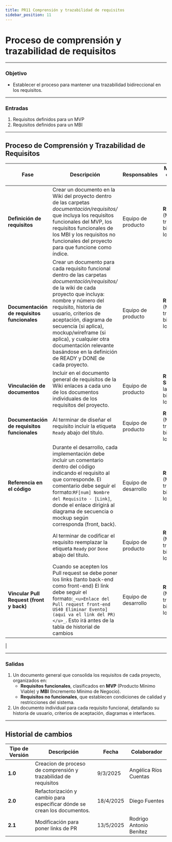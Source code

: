 ```yaml
---
title: PR11 Comprensión y trazabilidad de requisitos
sidebar_position: 11
---
```


# Proceso de comprensión y trazabilidad de requisitos

---

### Objetivo

- Establecer el proceso para mantener una trazabilidad bidireccional en los requisitos.

---

### Entradas

1. Requisitos definidos para un MVP
2. Requisitos definidos para un MBI

---

## Proceso de Comprensión y Trazabilidad de Requisitos

| **Fase**                                    | **Descripción**                                                                                                                                                                                                                                                                                                                                                                                  | **Responsables**     | **Meta y práctica específica del CMMI**                                    |
| ------------------------------------------- | ------------------------------------------------------------------------------------------------------------------------------------------------------------------------------------------------------------------------------------------------------------------------------------------------------------------------------------------------------------------------------------------------ | -------------------- | -------------------------------------------------------------------------- |
| **Definición de requisitos**                | Crear un documento en la Wiki del proyecto dentro de las carpetas _documentación/requisitos/_ que incluya los requisitos funcionales del MVP, los requisitos funcionales de los MBI y los requisitos no funcionales del proyecto para que funcione como índice.                                                                                                                                  | Equipo de producto   | **REQM SP1.4** (Mantener la trazabilidad bidireccional de los requisitos). |
| **Documentación de requisitos funcionales** | Crear un documento para cada requisito funcional dentro de las carpetas _documentación/requisitos/_ de la wiki de cada proyecto que incluya: nombre y número del requisito, historia de usuario, criterios de aceptación, diagrama de secuencia (si aplica), mockup/wireframe (si aplica), y cualquier otra documentación relevante basándose en la definición de READY y DONE de cada proyecto. | Equipo de producto   | **REQM SP1.4** (Mantener la trazabilidad bidireccional de los requisitos). |
| **Vinculación de documentos**               | Incluir en el documento general de requisitos de la Wiki enlaces a cada uno de los documentos individuales de los requisitos del proyecto.                                                                                                                                                                                                                                                       | Equipo de producto   | **REQM SP1.4** (Mantener la trazabilidad bidireccional de los requisitos). |
| **Documentación de requisitos funcionales** | Al terminar de diseñar el requisito incluir la etiqueta `Ready` abajo del título.                                                                                                                                                                                                                                                                                                                | Equipo de producto   | **REQM SP1.4** (Mantener la trazabilidad bidireccional de los requisitos). |
| **Referencia en el código**                 | Durante el desarrollo, cada implementación debe incluir un comentario dentro del código indicando el requisito al que corresponde. El comentario debe seguir el formato:`RF[num] Nombre del Requisito - [Link]`, donde el enlace dirigirá al diagrama de secuencia o mockup según corresponda (front, back).                                                                                     | Equipo de desarrollo | **REQM SP1.4** (Mantener la trazabilidad bidireccional de los requisitos). |
|                                             | Al terminar de codificar el requisito reemplazar la etiqueta `Ready` por `Done` abajo del título.                                                                                                                                                                                                                                                                                                | Equipo de producto   | **REQM SP1.4** (Mantener la trazabilidad bidireccional de los requisitos). |
| **Vincular Pull Request (front y back)**    | Cuando se acepten los Pull request se debe poner los links (tanto back-end como front-end) El link debe seguir el formato:`_<u>Enlace del Pull request front-end US40 Eliminar Evento](aquí va el link del PR)</u>_`. Esto irá antes de la tabla de historial de cambios                                                                                                                         | Equipo de desarrollo | **REQM SP1.4** (Mantener la trazabilidad bidireccional de los requisitos). |

|

---

### Salidas

1. Un documento general que consolida los requisitos de cada proyecto, organizados en:
   - **Requisitos funcionales**, clasificados en **MVP** (Producto Mínimo Viable) y **MBI** (Incremento Mínimo de Negocio).
   - **Requisitos no funcionales**, que establecen condiciones de calidad y restricciones del sistema.
2. Un documento individual para cada requisito funcional, detallando su historia de usuario, criterios de aceptación, diagramas e interfaces.

---

## Historial de cambios

| **Tipo de Versión** | **Descripción**                                                          | **Fecha** | **Colaborador**         |
| ------------------- | ------------------------------------------------------------------------ | --------- | ----------------------- |
| **1.0**             | Creacion de proceso de comprensión y trazabilidad de requisitos          | 9/3/2025  | Angélica Ríos Cuentas   |
| **2.0**             | Refactorización y cambio para especificar dónde se crean los documentos. | 18/4/2025 | Diego Fuentes           |
| **2.1**             | Modificación para poner links de PR                                      | 13/5/2025 | Rodrigo Antonio Benítez |
